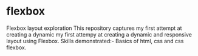 # flexbox
Flexbox layout exploration
This repository captures my first attempt at creating a dynamic my first attempy at creating a dynamic and 
responsive layout using Flexbox.
Skills demonstrated:- Basics of html, css and css flexbox.   